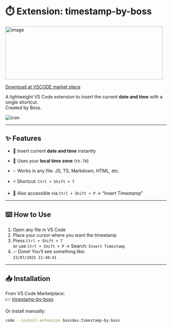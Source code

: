 # ⏱️ Extension: timestamp-by-boss

<img width="492" height="166" alt="image" src="https://github.com/user-attachments/assets/3be14cea-cff7-4c58-afe5-3cd51a487125" />

[Download at VSCODE market place](https://marketplace.visualstudio.com/items?itemName=bossdev.timestamp-by-boss)

A lightweight VS Code extension to insert the current **date and time** with a single shortcut.  
Created by Boss.

![icon](https://raw.githubusercontent.com/Sahasawat-Boss/timestamp-by-boss/main/icon.png)

---

## ✨ Features

- 📅 Insert current **date and time** instantly
- 🧠 Uses your **local time zone** (`th-TH`)
- 💡 Works in any file: JS, TS, Markdown, HTML, etc.
- ⚡ Shortcut: `Ctrl + Shift + T`

- 🧭 Also accessible via `Ctrl + Shift + P` → “Insert Timestamp”

---

## ⌨️ How to Use

1. Open any file in VS Code
2. Place your cursor where you want the timestamp
3. Press `Ctrl + Shift + T`  
    or use `Ctrl + Shift + P` → Search: `Insert Timestamp`
4. ✅ Done! You’ll see something like:  
    `23/07/2025 21:40:41`

---

## 📥 Installation

From VS Code Marketplace:  
👉 [timestamp-by-boss](https://marketplace.visualstudio.com/items?itemName=bossdev.timestamp-by-boss)

Or install manually:

```bash
code --install-extension bossdev.timestamp-by-boss